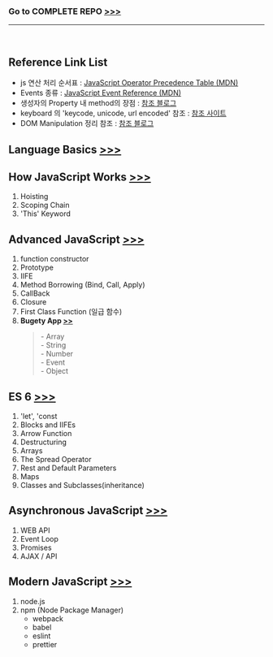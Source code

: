 <h3><b>Go to COMPLETE REPO</b> <a href="https://github.com/jonasschmedtmann/complete-javascript-course">>>></a></h3>
<hr/><br/>

<h2>Reference Link List</h2>
<ul>
    <li>
        js 연산 처리 순서표 : 
        <a href="https://developer.mozilla.org/en-US/docs/Web/JavaScript/Reference/Operators/Operator_Precedence">
            JavaScript Operator Precedence Table (MDN)
        </a> 
    </li>
    <li>
        Events 종류 : 
        <a href="https://developer.mozilla.org/en-US/docs/Web/Events">
            JavaScript Event Reference (MDN)
        </a> 
    </li>
    <li>
        생성자의 Property 내 method의 장점 :
        <a href="https://velog.io/@gtobio11/Javascript-Prototype-methods-vs-Object-methods">
         참조 블로그
        </a>
    </li>
    <li>
        keyboard 의 'keycode, unicode, url encoded' 참조 :
        <a href="http://keycodes.atjayjo.com/">
            참조 사이트
        </a>
    </li>
    <li>
        DOM Manipulation 정리 참조 :
        <a href="https://blog.garstasio.com/you-dont-need-jquery/dom-manipulation/">
            참조 블로그
        </a>
    </li>
</ul>

<h2>
    Language Basics
    <a href="02-JS-basics">
        >>>
    </a>
</h2>

<h2>
    How JavaScript Works
    <a href="03-how-JS-works">
        >>>
    </a>
</h2>
<ol>
    <li>
        Hoisting
    </li>
    <li>
        Scoping Chain
    </li>
    <li>
        'This' Keyword
    </li>
</ol>    

<h2>
    Advanced JavaScript
    <a href="05-advanced-JS">
        >>>
    </a>
</h2>
<ol>
    <li>
        function constructor
    </li>
    <li>
        Prototype
    </li>
    <li>
        IIFE
    </li>
    <li>
        Method Borrowing (Bind, Call, Apply)
    </li>
    <li>
        CallBack
    </li>
    <li>
        Closure
    </li>
    <li>
        First Class Function (일급 함수)
    </li>
    <li>
        <strong>Bugety App <a href="06-budgety-app">>></a></strong>
        <BlockQuote>
            - Array<br/>
            - String<br/>
            - Number<br/>
            - Event<br/>
            - Object<br/>
        </BlockQuote>
    </li>
</ol>

<h2>
    ES 6
    <a href="07-ES6">
        >>>
    </a>
</h2>
<ol>
    <li>'let', 'const</li>
    <li>Blocks and IIFEs</li>
    <li>Arrow Function</li>
    <li>Destructuring</li>
    <li>Arrays</li>
    <li>The Spread Operator</li>
    <li>Rest and Default Parameters</li>
    <li>Maps</li>
    <li>Classes and Subclasses(inheritance)</li>
</ol>

<h2>
    Asynchronous JavaScript
    <a href="08-asynchronous-JS">
        >>>
    </a>
</h2>
<ol>
    <li>WEB API</li>
    <li>Event Loop</li>
    <li>Promises</li>
    <li>AJAX / API</li>
</ol>

## Modern JavaScript [>>>](09-modern-JS)
1. node.js
2. npm (Node Package Manager)
    - webpack
    - babel
    - eslint
    - prettier
    
    
